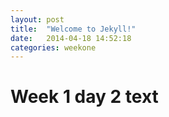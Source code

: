 ```yaml
---
layout: post
title:  "Welcome to Jekyll!"
date:   2014-04-18 14:52:18
categories: weekone
---
```


# Week 1 day 2 text
